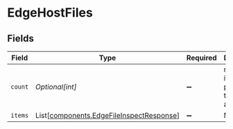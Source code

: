 # EdgeHostFiles


## Fields

| Field                                                                                          | Type                                                                                           | Required                                                                                       | Description                                                                                    |
| ---------------------------------------------------------------------------------------------- | ---------------------------------------------------------------------------------------------- | ---------------------------------------------------------------------------------------------- | ---------------------------------------------------------------------------------------------- |
| `count`                                                                                        | *Optional[int]*                                                                                | :heavy_minus_sign:                                                                             | number of items present in the items array                                                     |
| `items`                                                                                        | List[[components.EdgeFileInspectResponse](../../models/components/edgefileinspectresponse.md)] | :heavy_minus_sign:                                                                             | N/A                                                                                            |